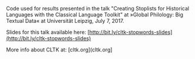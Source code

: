Code used for results presented in the talk "Creating Stoplists for Historical Languages with the Classical Language Toolkit" at »Global Philology: Big Textual Data« at Universität Leipzig, July 7, 2017.

Slides for this talk available here:
[http://bit.ly/cltk-stopwords-slides](http://bit.ly/cltk-stopwords-slides)

More info about CLTK at:
[cltk.org](cltk.org]
